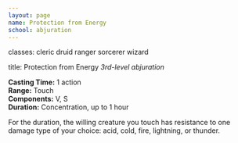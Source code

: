 ```yaml
---
layout: page
name: Protection from Energy
school: abjuration
---
```

classes: cleric
         druid
         ranger
         sorcerer
         wizard

title: Protection from Energy 
_3rd-level abjuration_ 

**Casting Time:** 1 action    
**Range:** Touch    
**Components:** V, S    
**Duration:** Concentration, up to 1 hour 

For the duration, the willing creature you touch has resistance to one damage type of your choice: acid, cold, fire, lightning, or thunder. 